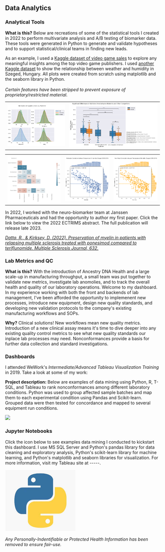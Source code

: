 ## Data Analytics

### Analytical Tools

**What is this?** Below are recreations of some of the statistical tools I created in 2022 to perform multivariate analysis and A/B testing of biomarker data. These tools were generated in Python to generate and validate hypotheses and to support statistical/clinical teams in finding new leads. 

As an example, I used a <a href="https://www.kaggle.com/datasets/gregorut/videogamesales">Kaggle dataset of video game sales</a> to explore any meaningful insights among the top video game publishers. I used <a href="https://www.kaggle.com/budincsevity/szeged-weather">another Kaggle dataset</a> to show the relationship between weather and humidity in Szeged, Hungary. All plots were created from scratch using matplotlib and the seaborn library in Python. 
<br>
<br>
<i>Certain features have been stripped to prevent exposure of proprietary/restricted material.</i>

<table>
  <tr>
    <td><img src="images/download (2).png?raw=true"/></td>
    <td><img src="images/download (1).png?raw=true"/></td>
  </tr>
 </table>

<table>
   <tr>
     <td><img src="images/download (3).png?raw=true"/></td>
     <td><img src="images/download (4).png?raw=true"/></td>
     <td><img src="images/download (5).png?raw=true"/></td>
  </tr>
 </table>

In 2022, I worked with the neuro-biomarker team at Janssen Pharmaceuticals and had the opportunity to author my first paper. Click the link below to view the 2022 ECTRIMS abstract. The full publication will release late 2023.

<a href="https://journals.sagepub.com/doi/epub/10.1177/13524585221123687"><i>Datta, R., & Kirksey, D. (2022). Preservation of myelin in patients with relapsing multiple sclerosis treated with ponesimod compared to teriflunomide. Multiple Sclerosis Journal, 632.</i></a>


### Lab Metrics and QC

**What is this?** With the introduction of Ancestry DNA Health and a large scale-up in manufacturing throughput, a small team was put together to validate new metrics, investigate lab anomolies, and to track the overall health and quality of our laboratory operations. Welcome to my dashboard. In my experience working with both the front and backends of lab management, I've been afforded the opportunity to implemenent new processes, introduce new equipment, design new quality standards, and developing new validation protocols to the company's existing manufacturing workflows and SOPs.

**Why?** Clinical solutions! New workflows mean new quality metrics. Introduction of a new clinical assay means it's time to dive deeper into any existing quality control metrics to see what new quality standards our inplace lab processes may need. Nonconformances provide a basis for further data collection and standard investigations.


### Dashboards

I attended WeWork's <i>Intermediate/Advanced Tableau Visualization Training</i> in 2019. Take a look at some of my work:

**Project description:** Below are examples of data mining using Python, R, T-SQL, and Tableau to rank nonconformances among different laboratory conditions. Python was used to group affected sample batches and map them to each experimental condition using Pandas and Scikit-learn. Grouped data were then tested for concordance and mapped to several equipment run conditions. 


<img src="images/dummy_thumbnail.jpg?raw=true"/>

### Jupyter Notebooks

Click the icon below to see examples data mining I conducted to kickstart this dashboard. I use MS SQL Server and Python's pandas library for data cleaning and exploratory analysis, Python's scikit-learn library for machine learning, and Python's matplotlib and seaborn libraries for visualization. For more information, visit my Tableau site at -----.

<a href="./jupyters.md"><img src="./images/python_logo.jpg" height=200 width=230></a>

<i>Any Personally-Indentifiable or Protected Health Information has been removed to ensure fair-use. </i>

